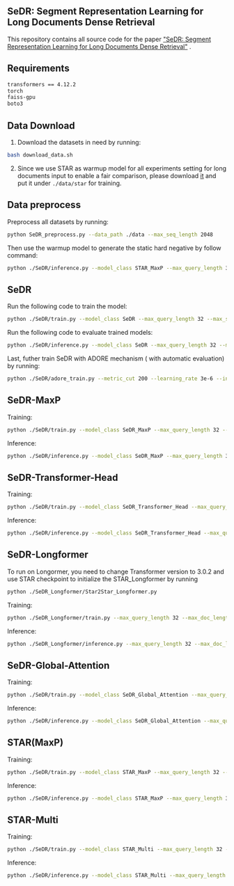 
## SeDR: Segment Representation Learning for Long Documents Dense Retrieval

This repository contains all source code for the paper  ["SeDR: Segment Representation Learning for Long Documents Dense Retrieval"](https://arxiv.org/abs/2211.10841) .

## Requirements

```bash
transformers == 4.12.2
torch
faiss-gpu 
boto3
```

## Data Download

1. Download the datasets in need by running:
```bash
bash download_data.sh
```

2. Since we use STAR as warmup model for all experiments setting for long documents input to enable a fair comparison, please download [it](https://drive.google.com/drive/folders/18GrqZxeiYFxeMfSs97UxkVHwIhZPVXTc) and put it under `./data/star` for training.

## Data preprocess

Preprocess all datasets by running:

```bash
python SeDR_preprocess.py --data_path ./data --max_seq_length 2048
```

Then use the warmup model to generate the static hard negative by follow command:
```bash
python ./SeDR/inference.py --model_class STAR_MaxP --max_query_length 32 --max_seg_length 512 --max_seg_num 1 --model_path ./data/star --faiss_gpus 0 --gen_hardneg
```

## SeDR

Run the following code to train the model:

```bash
python ./SeDR/train.py --model_class SeDR --max_query_length 32 --max_seg_length 512 --max_seg_num 4 --max_bsize 17  --preprocess_dir ./data/preprocess --hardneg_path ./data/hard_negative.json --init_path ./data/star --output_dir ./data/models --logging_dir ./data/log --learning 5e-5 --use_gradient_checkpointing --fp16 --hardneg_topk 100 --cache_size 50  --gradient_accumulation_steps 4
```

Run the following code to evaluate trained models:

```bash
python ./SeDR/inference.py --model_class SeDR --max_query_length 32 --max_seg_length 512 --max_seg_num 4 --model_path ./data/models/epoch-4-512-4-17-SeDR --faiss_gpus 0
```

Last, futher train SeDR with ADORE mechanism ( with automatic evaluation) by running:
```bash
python ./SeDR/adore_train.py --metric_cut 200 --learning_rate 3e-6 --init_path ./data/models/epoch-4-512-4-17-SeDR --pembed_dir ./data/evaluate/epoch-4-512-4-17-SeDR-inf512-4 --model_save_dir ./data/adoremodels --log_dir ./data/log --preprocess_dir ./data/preprocess --model_gpu_index 0 --faiss_gpu_index 0
```

## SeDR-MaxP
Training:

```bash
python ./SeDR/train.py --model_class SeDR_MaxP --max_query_length 32 --max_seg_length 512 --max_seg_num 4 --max_bsize 17  --preprocess_dir ./data/preprocess --hardneg_path ./data/hard_negative.json --init_path ./data/star --output_dir ./data/models --logging_dir ./data/log --learning 5e-5 --use_gradient_checkpointing --fp16 --hardneg_topk 100 --cache_size 50  --gradient_accumulation_steps 4
```
Inference:

```bash
python ./SeDR/inference.py --model_class SeDR_MaxP --max_query_length 32 --max_seg_length 512 --max_seg_num 4 --model_path ./data/models/epoch-4-512-4-17-SeDR_MaxP --faiss_gpus 0
```

## SeDR-Transformer-Head

Training:

```bash
python ./SeDR/train.py --model_class SeDR_Transformer_Head --max_query_length 32 --max_seg_length 512 --max_seg_num 4 --max_bsize 17  --preprocess_dir ./data/preprocess --hardneg_path ./data/hard_negative.json --init_path ./data/star --output_dir ./data/models --logging_dir ./data/log --learning 5e-5 --use_gradient_checkpointing --fp16 --hardneg_topk 100 --cache_size 50  --gradient_accumulation_steps 4
```
Inference:

```bash
python ./SeDR/inference.py --model_class SeDR_Transformer_Head --max_query_length 32 --max_seg_length 512 --max_seg_num 4 --model_path ./data/models/epoch-4-512-4-17-SeDR_Transformer_Head --faiss_gpus 0
```

## SeDR-Longformer

To run on Longormer, you need to change Transformer version to 3.0.2 and use STAR checkpoint to initialize the STAR_Longformer by running

```bash
python ./SeDR_Longformer/Star2Star_Longformer.py
```

Training:

```bash
python ./SeDR_Longformer/train.py --max_query_length 32 --max_doc_length 2048 --max_seg_num 4 --max_bsize 7 --preprocess_dir ./data/preprocess --hardneg_path ./data/hard_negative.json --init_path ./data/starlongformer --output_dir ./data/models --logging_dir ./data/log --learning 5e-5 --use_gradient_checkpointing --fp16 --hardneg_topk 100 --cache_size 50  --gradient_accumulation_steps 4
```

Inference:

```bash
python ./SeDR_Longformer/inference.py --max_query_length 32 --max_doc_length 2048 --max_seg_num 4  --model_path ./data/models/epoch-4-2048-4-7-SeDR_Longformer --faiss_gpus 0
```

## SeDR-Global-Attention

Training:

```bash
python ./SeDR/train.py --model_class SeDR_Global_Attention --max_query_length 32 --max_seg_length 512 --max_seg_num 4 --max_bsize 17  --preprocess_dir ./data/preprocess --hardneg_path ./data/hard_negative.json --init_path ./data/starlongformer --output_dir ./data/models --logging_dir ./data/log --learning 5e-5 --use_gradient_checkpointing --fp16 --hardneg_topk 100 --cache_size 50  --gradient_accumulation_steps 4
```

Inference:

```bash
python ./SeDR/inference.py --model_class SeDR_Global_Attention --max_query_length 32 --max_seg_length 512 --max_seg_num 4 --model_path ./data/models/epoch-4-512-4-17-SeDR_Global_Attention --faiss_gpus 0
```

## STAR(MaxP)

Training:

```bash
python ./SeDR/train.py --model_class STAR_MaxP --max_query_length 32 --max_seg_length 512 --max_seg_num 4 --max_bsize 17  --preprocess_dir ./data/preprocess --hardneg_path ./data/hard_negative.json --init_path ./data/star --output_dir ./data/models --logging_dir ./data/log --use_gradient_checkpointing --hardneg_topk 200 --gradient_accumulation_steps 4 --fp16
```

Inference:

```bash
python ./SeDR/inference.py --model_class STAR_MaxP --max_query_length 32 --max_seg_length 512 --max_seg_num 4 --model_path ./data/models/epoch-4-512-4-17-STAR_MaxP --faiss_gpus 0
```

## STAR-Multi

Training:

```bash
python ./SeDR/train.py --model_class STAR_Multi --max_query_length 32 --max_seg_length 512 --max_seg_num 1 --max_bsize 17  --preprocess_dir ./data/preprocess --hardneg_path ./data/hard_negative.json --init_path ./data/star --output_dir ./data/models --logging_dir ./data/log  --use_gradient_checkpointing --fp16 --hardneg_topk 200
```

Inference:

```bash
python ./SeDR/inference.py --model_class STAR_Multi --max_query_length 32 --max_seg_length 512 --max_seg_num 1 --model_path ./data/models/epoch-4-512-1-17-STAR_Multi --faiss_gpus 0
```

